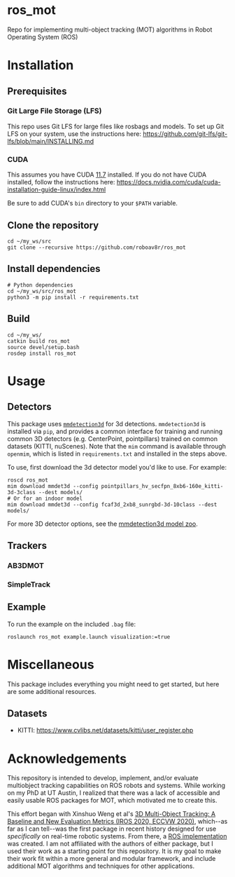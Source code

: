 # ros_mot
Repo for implementing multi-object tracking (MOT) algorithms in Robot Operating System (ROS)

# Installation

## Prerequisites
### Git Large File Storage (LFS)
This repo uses Git LFS for large files like rosbags and models. To set up Git LFS on your system, use the instructions here:
https://github.com/git-lfs/git-lfs/blob/main/INSTALLING.md 
### CUDA
This assumes you have CUDA [11.7](https://developer.nvidia.com/cuda-11-7-0-download-archive) installed. If you do not have CUDA installed, follow the instructions here: https://docs.nvidia.com/cuda/cuda-installation-guide-linux/index.html

Be sure to add CUDA's `bin` directory to your `$PATH` variable.

## Clone the repository
```
cd ~/my_ws/src
git clone --recursive https://github.com/roboav8r/ros_mot
```

## Install dependencies
```
# Python dependencies
cd ~/my_ws/src/ros_mot
python3 -m pip install -r requirements.txt
```

## Build
```
cd ~/my_ws/
catkin build ros_mot
source devel/setup.bash
rosdep install ros_mot
```

# Usage
## Detectors
This package uses [`mmdetection3d`](https://github.com/open-mmlab/mmdetection3d) for 3d detections. `mmdetection3d` is installed via `pip`, and provides a common interface for training and running common 3D detectors (e.g. CenterPoint, pointpillars) trained on common datasets (KITTI, nuScenes). Note that the `mim` command is available through `openmim`, which is listed in `requirements.txt` and installed in the steps above.

To use, first download the 3d detector model you'd like to use. For example:
```
roscd ros_mot
mim download mmdet3d --config pointpillars_hv_secfpn_8xb6-160e_kitti-3d-3class --dest models/
# Or for an indoor model
mim download mmdet3d --config fcaf3d_2xb8_sunrgbd-3d-10class --dest models/
```
For more 3D detector options, see the [mmdetection3d model zoo](https://github.com/open-mmlab/mmdetection3d/blob/1.0/docs/en/model_zoo.md).

## Trackers
### AB3DMOT
### SimpleTrack

## Example
To run the example on the included `.bag` file:
```
roslaunch ros_mot example.launch visualization:=true
```

# Miscellaneous
This package includes everything you might need to get started, but here are some additional resources.
## Datasets
- KITTI: https://www.cvlibs.net/datasets/kitti/user_register.php

# Acknowledgements
This repository is intended to develop, implement, and/or evaluate multiobject tracking capabilities on ROS robots and systems. While working on my PhD at UT Austin, I realized that there was a lack of accessible and easily usable ROS packages for MOT, which motivated me to create this.

This effort began with Xinshuo Weng et al's [3D Multi-Object Tracking: A Baseline and New Evaluation Metrics (IROS 2020, ECCVW 2020)](https://github.com/xinshuoweng/AB3DMOT), which--as far as I can tell--was the first package in recent history designed for use *specifically* on real-time robotic systems. From there, a [ROS implementation](https://github.com/PardisTaghavi/real_time_tracking_AB3DMOT) was created. I am not affiliated with the authors of either package, but I used their work as a starting point for this repository. It is my goal to make their work fit within a more general and modular framework, and include additional MOT algorithms and techniques for other applications.